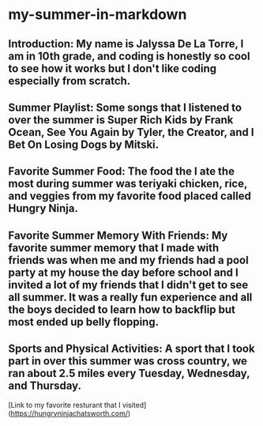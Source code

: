 # my-summer-in-markdown
## Introduction: My name is Jalyssa De La Torre, I am in 10th grade, and coding is honestly so cool to see how it works but I don't like coding especially from scratch.

## Summer Playlist: Some songs that I listened to over the summer is Super Rich Kids by Frank Ocean, See You Again by Tyler, the Creator, and I Bet On Losing Dogs by Mitski.

## Favorite Summer Food: The food the I ate the most during summer was teriyaki chicken, rice, and veggies from my favorite food placed called Hungry Ninja.

## Favorite Summer Memory With Friends: My favorite summer memory that I made with friends was when me and my friends had a pool party at my house the day before school and I invited a lot of my friends that I didn't get to see all summer. It was a really fun experience and all the boys decided to learn how to backflip but most ended up belly flopping.

## Sports and Physical Activities: A sport that I took part in over this summer was cross country, we ran about 2.5 miles every Tuesday, Wednesday, and Thursday.

[Link to my favorite resturant that I visited] (https://hungryninjachatsworth.com/)
